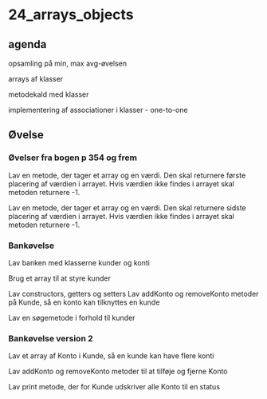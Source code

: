 # 24_arrays_objects

## agenda

opsamling på min, max avg-øvelsen

arrays af klasser

metodekald med klasser

implementering af associationer i klasser - one-to-one

## Øvelse

### Øvelser fra bogen p 354 og frem

Lav en metode, der tager et array og en værdi. Den skal returnere første placering af værdien i arrayet. Hvis værdien ikke findes i arrayet skal metoden returnere -1.

Lav en metode, der tager et array og en værdi. Den skal returnere sidste placering af værdien i arrayet. Hvis værdien ikke findes i arrayet skal metoden returnere -1.

### Bankøvelse

Lav banken med klasserne kunder og konti

Brug et array til at styre kunder

Lav constructors, getters og setters
Lav addKonto og removeKonto metoder på Kunde, så en konto kan tilknyttes en kunde 

Lav en søgemetode i forhold til kunder

### Bankøvelse version 2

Lav et array af Konto i Kunde, så en kunde kan have flere konti

Lav addKonto og removeKonto metoder til at tilføje og fjerne Konto

Lav print metode, der for Kunde udskriver alle Konto til en status
